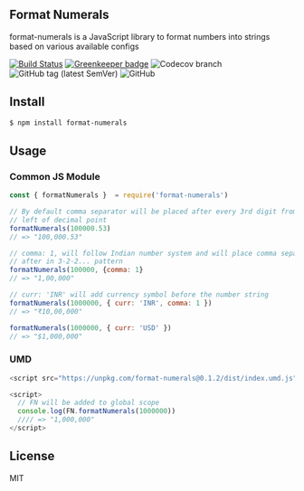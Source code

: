 ## Format Numerals

format-numerals is a JavaScript library to format numbers into
strings based on various available configs

[![Build Status](https://travis-ci.org/roy2393/format-numerals.svg?branch=master)](https://travis-ci.org/roy2393/format-numerals) [![Greenkeeper badge](https://badges.greenkeeper.io/roy2393/format-numerals.svg)](https://greenkeeper.io/)
![Codecov branch](https://img.shields.io/codecov/c/github/roy2393/format-numerals/master.svg)
![GitHub tag (latest SemVer)](https://img.shields.io/github/tag/roy2393/format-numerals.svg)
![GitHub](https://img.shields.io/github/license/roy2393/format-numerals.svg)

## Install

```bash
$ npm install format-numerals
```

## Usage

### Common JS Module

```js
const { formatNumerals }  = require('format-numerals')

// By default comma separator will be placed after every 3rd digit from
// left of decimal point
formatNumerals(100000.53)
// => "100,000.53"

// comma: 1, will follow Indian number system and will place comma separator
// after in 3-2-2... pattern
formatNumerals(100000, {comma: 1}
// => "1,00,000"

// curr: 'INR' will add currency symbol before the number string
formatNumerals(1000000, { curr: 'INR', comma: 1 })
// => "₹10,00,000"

formatNumerals(1000000, { curr: 'USD' })
// => "$1,000,000"
```

### UMD

```js
<script src="https://unpkg.com/format-numerals@0.1.2/dist/index.umd.js" />

<script>
  // FN will be added to global scope
  console.log(FN.formatNumerals(1000000))
  //// => "1,000,000"
</script>
```

## License

MIT
